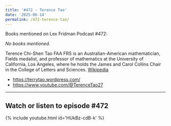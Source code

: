 ```yaml
---
title: '#472 - Terence Tao'
date: '2025-06-14'
permalink: /472-terence-tao/
---
```


Books mentioned on Lex Fridman Podcast #472:

*No books mentioned.*

<!--more-->

Terence Chi-Shen Tao FAA FRS is an Australian-American mathematician, Fields medalist, and professor of mathematics at the University of California, Los Angeles, where he holds the James and Carol Collins Chair in the College of Letters and Sciences. <a href="https://en.wikipedia.org/wiki/Terence_Tao" target="_blank">Wikipedia</a>

- <a href="https://terrytao.wordpress.com/" target="_blank">https://terrytao.wordpress.com/</a>
- <a href="https://www.youtube.com/@TerenceTao27" target="_blank">https://www.youtube.com/@TerenceTao27</a>

- - - - - -

## Watch or listen to episode #472

{% include youtube.html id='HUkBz-cdB-k' %}